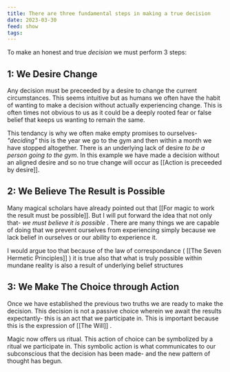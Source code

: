 ```yaml
---
title: There are three fundamental steps in making a true decision
date: 2023-03-30
feed: show
tags:
---
```


To make an honest and true *decision* we must perform 3 steps:

## 1: We Desire Change

Any decision must be preceeded by a desire to change the current circumstances. This seems intuitive but as humans we often have the habit of wanting to make a decision without actually experiencing change. This is often times not obvious to us as it could be a deeply rooted fear or false belief that keeps us wanting to remain the same.

This tendancy is why we often make empty promises to ourselves- *"deciding"* this is the year we go to the gym and then within a month we have stopped altogether. There is an underlying lack of desire *to be a person going to the gym*. In this example we have made a decision without an aligned desire and so no true change will occur as [[Action is preceeded by desire]]. 

## 2: We Believe The Result is Possible

Many magical scholars have already pointed out that [[For magic to work the result must be possible]]. But I will put forward the idea that not only that- *we must believe it is possible* . There are many things we are capable of doing that we prevent ourselves from experiencing simply because we lack belief in ourselves or our ability to experience it.

I would argue too that because of the law of correspondance ( [[The Seven Hermetic Principles]] ) it is true also that what is truly possible within mundane reality is also a result of underlying belief structures

## 3: We Make The Choice through Action

Once we have established the previous two truths we are ready to make the decision. This decision is not a passive choice wherein we await the results expectantly- this is an act that we participate in. This is important because this is the expression of [[The Will]] .

Magic now offers us ritual. This action of choice can be symbolized by a ritual we participate in. This symbolic action is what communicates to our subconscious that the decision has been made- and the new pattern of thought has begun.





